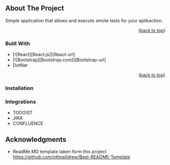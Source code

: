 <!-- Improved compatibility of back to top link: See: https://github.com/othneildrew/Best-README-Template/pull/73 -->
<a name="readme-top"></a>

<!-- ABOUT THE PROJECT -->
## About The Project
Simple application that allows and execute smote tests  for your aplikaction. 

<p align="right">(<a href="#readme-top">back to top</a>)</p>

### Built With

* [![React][React.js]][React-url]
* [![Bootstrap][Bootstrap.com]][Bootstrap-url]
* DotNet

<p align="right">(<a href="#readme-top">back to top</a>)</p>

### Installation

### Integrations
* TODOIST 
* JIRA
* CONFLUENCE

<!-- ACKNOWLEDGMENTS -->
## Acknowledgments
* ReadMe.MD template taken form this project https://github.com/othneildrew/Best-README-Template
